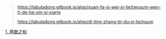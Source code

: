 > https://labuladong.gitbook.io/algo/suan-fa-si-wei-xi-lie/twosum-wen-ti-de-he-xin-si-xiang
>
> https://labuladong.gitbook.io/algo/di-ling-zhang-bi-du-xi-lie/nsum



[1. 两数之和](https://leetcode-cn.com/problems/two-sum/)


  